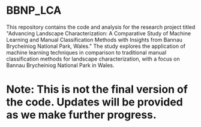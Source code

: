 # BBNP_LCA
This repository contains the code and analysis for the research project titled "Advancing Landscape Characterization: A Comparative Study of Machine Learning and Manual Classification Methods with Insights from Bannau Brycheiniog National Park, Wales." The study explores the application of machine learning techniques in comparison to traditional manual classification methods for landscape characterization, with a focus on Bannau Brycheiniog National Park in Wales.

# Note: This is not the final version of the code. Updates will be provided as we make further progress.